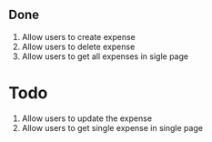 ## Done

1. Allow users to create expense
2. Allow users to delete expense
3. Allow users to get all expenses in sigle page 

# Todo

1. Allow users to update the expense
2. Allow users to get single expense in single page